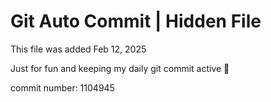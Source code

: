# Git Auto Commit | Hidden File

This file was added Feb 12, 2025

Just for fun and keeping my daily git commit active 🤪

commit number: 1104945
